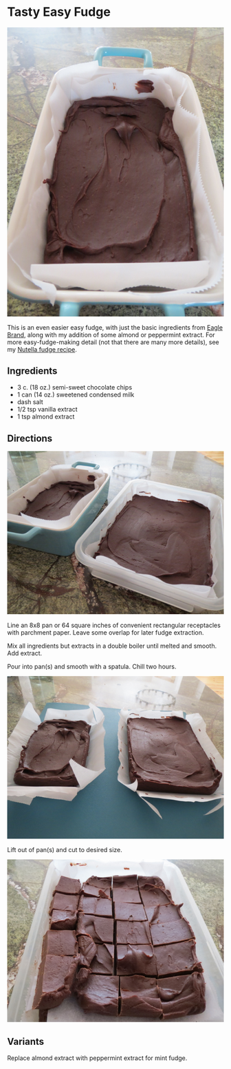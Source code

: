 # Tasty Easy Fudge

![one fudge](../images/fudge2.png)

This is an even easier easy fudge, with just the basic ingredients from [Eagle Brand](https://www.eaglebrand.com/recipe/chocolate-fudge/), along with my addition of some almond or peppermint extract.  For more easy-fudge-making detail (not that there are many more details), see my [Nutella fudge recipe](../sweets/nutellaFudge.md).

## Ingredients

* 3 c. (18 oz.) semi-sweet chocolate chips
* 1 can (14 oz.) sweetened condensed milk
* dash salt
* 1/2 tsp vanilla extract
* 1 tsp almond extract

## Directions

![convenient receptacles, with fudge](../images/fudge1.png)

Line an 8x8 pan or 64 square inches of convenient rectangular receptacles with parchment paper.  Leave some overlap for later fudge extraction. 

Mix all ingredients but extracts in a double boiler until melted and smooth.  Add extract.

Pour into pan(s) and smooth with a spatula.  Chill two hours.

![fudge ready to chop](../images/fudge3.png)

Lift out of pan(s) and cut to desired size.

![bite-sized fudge](../images/fudge4.png)


## Variants

Replace almond extract with peppermint extract for mint fudge.

